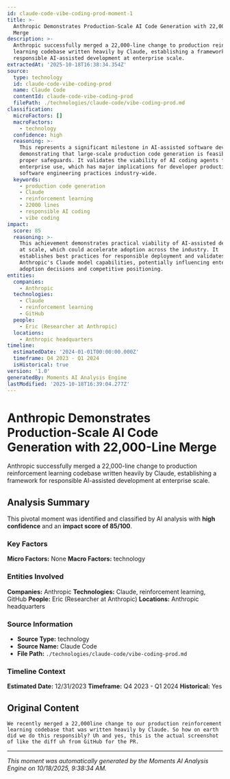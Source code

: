 ```yaml
---
id: claude-code-vibe-coding-prod-moment-1
title: >-
  Anthropic Demonstrates Production-Scale AI Code Generation with 22,000-Line
  Merge
description: >-
  Anthropic successfully merged a 22,000-line change to production reinforcement
  learning codebase written heavily by Claude, establishing a framework for
  responsible AI-assisted development at enterprise scale.
extractedAt: '2025-10-18T16:38:34.354Z'
source:
  type: technology
  id: claude-code-vibe-coding-prod
  name: Claude Code
  contentId: claude-code-vibe-coding-prod
  filePath: ./technologies/claude-code/vibe-coding-prod.md
classification:
  microFactors: []
  macroFactors:
    - technology
  confidence: high
  reasoning: >-
    This represents a significant milestone in AI-assisted software development,
    demonstrating that large-scale production code generation is feasible with
    proper safeguards. It validates the viability of AI coding agents for
    enterprise use, which has major implications for developer productivity and
    software engineering practices industry-wide.
  keywords:
    - production code generation
    - Claude
    - reinforcement learning
    - 22000 lines
    - responsible AI coding
    - vibe coding
impact:
  score: 85
  reasoning: >-
    This achievement demonstrates practical viability of AI-assisted development
    at scale, which could accelerate adoption across the industry. It
    establishes best practices for responsible deployment and validates
    Anthropic's Claude model capabilities, potentially influencing enterprise
    adoption decisions and competitive positioning.
entities:
  companies:
    - Anthropic
  technologies:
    - Claude
    - reinforcement learning
    - GitHub
  people:
    - Eric (Researcher at Anthropic)
  locations:
    - Anthropic headquarters
timeline:
  estimatedDate: '2024-01-01T00:00:00.000Z'
  timeframe: Q4 2023 - Q1 2024
  isHistorical: true
version: '1.0'
generatedBy: Moments AI Analysis Engine
lastModified: '2025-10-18T16:39:04.277Z'
---
```

# Anthropic Demonstrates Production-Scale AI Code Generation with 22,000-Line Merge

Anthropic successfully merged a 22,000-line change to production reinforcement learning codebase written heavily by Claude, establishing a framework for responsible AI-assisted development at enterprise scale.

## Analysis Summary

This pivotal moment was identified and classified by AI analysis with **high confidence** and an **impact score of 85/100**.

### Key Factors

**Micro Factors:** None
**Macro Factors:** technology

### Entities Involved

**Companies:** Anthropic
**Technologies:** Claude, reinforcement learning, GitHub
**People:** Eric (Researcher at Anthropic)
**Locations:** Anthropic headquarters

### Source Information

- **Source Type:** technology
- **Source Name:** Claude Code
- **File Path:** `./technologies/claude-code/vibe-coding-prod.md`

### Timeline Context

**Estimated Date:** 12/31/2023
**Timeframe:** Q4 2023 - Q1 2024
**Historical:** Yes

## Original Content

```
We recently merged a 22,000line change to our production reinforcement learning codebase that was written heavily by Claude. So how on earth did we do this responsibly? Uh and yes, this is the actual screenshot of like the diff uh from GitHub for the PR.
```

---

*This moment was automatically generated by the Moments AI Analysis Engine on 10/18/2025, 9:38:34 AM.*
